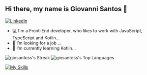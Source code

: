## Hi there, my name is Giovanni Santos 👋

<a href="https://www.linkedin.com/in/lucas-henrique-serrano-soares-382339248/">
<img src="https://img.shields.io/badge/-LinkedIn-blue?style=flat-rounded&logo=linkedin&link" alt="LinkedIn">
</a>

- 💻 I'm a Front-End developer, who likes to work with JavaScript,  TypeScript and Kotlin...
- 🔭 I’m looking for a job ...
- 🌱 I’m currently learning Kotlin...

![giosantoss's Streak](https://github-readme-streak-stats.herokuapp.com/?user=lucashss88&theme=react&hide_border=true)
![giosantoss's Top Languages](https://github-readme-stats.vercel.app/api/top-langs/?username=lucashss88&theme=react&show_icons=true&hide_border=true)



[![My Skills](https://skillicons.dev/icons?i=react,js,css,html,ps)](https://skillicons.dev)


